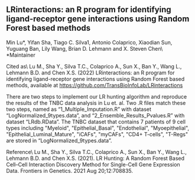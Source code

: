 ## LRinteractions: an R program for identifying ligand-receptor gene interactions using Random Forest based methods

Min Lu*, Yifan Sha, Tiago C. Silva1, Antonio Colaprico, Xiaodian Sun, Yuguang Ban, Lily Wang, Brian D. Lehmann and X. Steven Chen\\
*Maintainer

Cited as\\ 
Lu M., Sha Y., Silva T.C., Colaprico A., Sun X., Ban Y., Wang L., Lehmann B.D. and Chen X.S. (2022) LRinteractions: an R program for identifying ligand-receptor gene interactions using Random Forest based methods, available at https://github.com/TransBioInfoLab/LRinteractions


There are two steps to implement our LR hunting algorithm and reproduce the results of the TNBC data analysis in Lu et. al. Two .R files match these two steps, named as “1_Multiple_Imputation.R” with dataset “LogNormalized_9types.data”, and “2_Ensemble_Results_Pvalues.R” with dataset “LRdb.RData”. The TNBC dataset that contains 7 patients of 9 cell types including "Myeloid", "Epithelial_Basal", "Endothelial", "Myoepithelial", "Epithelial_Luminal_Mature", "iCAFs", "myCAFs", "CD4+ T-cells", "T-Regs" are stored in “LogNormalized_9types.data”.

Reference\\
Lu M., Sha Y., Silva T.C., Colaprico A., Sun X., Ban Y., Wang L., Lehmann B.D. and Chen X.S. (2021). LR Hunting: A Random Forest Based Cell–Cell Interaction Discovery Method for Single-Cell Gene Expression Data. Frontiers in Genetics. 2021 Aug 20;12:708835.
